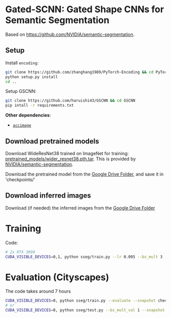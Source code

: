 # Gated-SCNN: Gated Shape CNNs for Semantic Segmentation

Based on https://github.com/NVIDIA/semantic-segmentation.

## Setup

Install `encoding`:
```bash
git clone https://github.com/zhanghang1989/PyTorch-Encoding && cd PyTorch-Encoding
python setup.py install
cd ..
```

Setup GSCNN:
```bash
git clone https://github.com/haruishi43/GSCNN && cd GSCNN
pip intall -r requirements.txt
```

__Other dependencies__:

- [`accimage`](https://github.com/pytorch/accimage)

## Download pretrained models

Download WideResNet38 trained on ImageNet for training: [pretrained_models/wider_resnet38.pth.tar](https://drive.google.com/file/d/1OfKQPQXbXGbWAQJj2R82x6qyz6f-1U6t/view?usp=sharing). This is provided by [NVIDIA/semantic-segmentation](https://github.com/NVIDIA/semantic-segmentation).


Download the pretrained model from the [Google Drive Folder](https://drive.google.com/file/d/1wlhAXg-PfoUM-rFy2cksk43Ng3PpsK2c/view), and save it in 'checkpoints/'

## Download inferred images

Download (if needed) the inferred images from the [Google Drive Folder](https://drive.google.com/file/d/105WYnpSagdlf5-ZlSKWkRVeq-MyKLYOV/view)

# Training

Code:

```bash
# 2x RTX 3090
CUDA_VISIBLE_DEVICES=0,1, python sseg/train.py --lr 0.005 --bs_mult 3 --bs_mult 2
```

# Evaluation (Cityscapes)

The code takes around 7 hours

```bash
CUDA_VISIBLE_DEVICES=0, python sseg/train.py --evaluate --snapshot checkpoints/best_cityscapes_checkpoint.pth
# or
CUDA_VISIBLE_DEVICES=0, python sseg/test.py --bs_mult_val 1 --snapshot <path>
```

